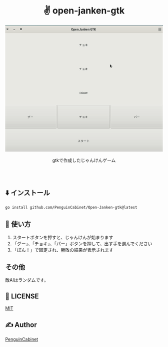 <div align="center">

# ✌ open-janken-gtk

![img](/img/output.gif)

gtkで作成したじゃんけんゲーム

<br>
<br>
</div>

## ⬇️ インストール
```bash
go install github.com/PenguinCabinet/Open-Janken-gtk@latest
```


## 🔨 使い方
1. スタートボタンを押すと、じゃんけんが始まります    
2. 「グー」、「チョキ」、「パー」ボタンを押して、出す手を選んでください
3. 「ぽん！」で固定され、勝敗の結果が表示されます

## その他
敵AIはランダムです。

## 🎫 LICENSE

[MIT](./LICENSE)

## ✍ Author

[PenguinCabinet](https://github.com/PenguinCabinet)
